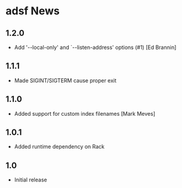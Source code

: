 adsf News
=========

1.2.0
-----

* Add '--local-only' and `--listen-address' options (#1) [Ed Brannin]

1.1.1
-----

* Made SIGINT/SIGTERM cause proper exit

1.1.0
-----

* Added support for custom index filenames [Mark Meves]

1.0.1
-----

* Added runtime dependency on Rack

1.0
---

* Initial release
